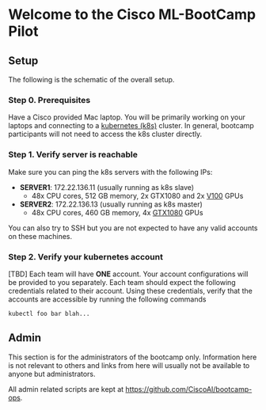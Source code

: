 # Welcome to the Cisco ML-BootCamp Pilot

## Setup
The following is the schematic of the overall setup.

### Step 0. Prerequisites
Have a Cisco provided Mac laptop. You will be primarily working on your laptops
and connecting to a [kubernetes (k8s)](https://kubernetes.io/) cluster. In
general, bootcamp participants will not need to access the k8s cluster directly.

### Step 1. Verify server is reachable
Make sure you can ping the k8s servers with the following IPs:

- __SERVER1__: 172.22.136.11 (usually running as k8s slave)
    - 48x CPU cores, 512 GB memory, 2x GTX1080 and 2x [V100](https://www.nvidia.com/en-us/data-center/tesla-v100/) GPUs
- __SERVER2__: 172.22.136.13 (usually running as k8s master)
    - 48x CPU cores, 460 GB memory, 4x [GTX1080](https://www.nvidia.com/en-in/geforce/products/10series/geforce-gtx-1080/) GPUs

You can also try to SSH but you are not expected to have any valid accounts on
these machines.

### Step 2. Verify your kubernetes account
[TBD] Each team will have __ONE__ account.
Your account configurations will be provided to you separately.
Each team should expect the following credentials related to their account.
Using these credentials, verify that the accounts are accessible by running the
following commands
```
kubectl foo bar blah...
```

## Admin
This section is for the administrators of the bootcamp only. Information here is
not relevant to others and links from here will usually not be available to
anyone but administrators.

All admin related scripts are kept at https://github.com/CiscoAI/bootcamp-ops.

